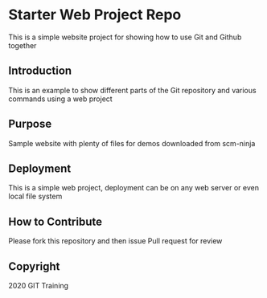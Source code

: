 # Starter Web Project Repo

This is a simple website project for showing how to use Git and Github together

## Introduction

This is an example to show different parts of the Git repository and various commands using a web project

## Purpose

Sample website with plenty of files for demos downloaded from scm-ninja

## Deployment

This is a simple web project, deployment can be on any web server or even local file system

## How to Contribute

Please fork this repository and then issue Pull request for review

## Copyright
2020 GIT Training